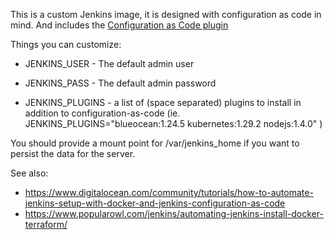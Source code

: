 This is a custom Jenkins image, it is designed with
configuration as code in mind. And includes the [Configuration as Code plugin](https://github.com/jenkinsci/configuration-as-code-plugin)

Things you can customize:
  - JENKINS_USER - The default admin user
  
  - JENKINS_PASS - The default admin password

  - JENKINS_PLUGINS - a list of (space separated) plugins to install in addition to configuration-as-code
    (ie. JENKINS_PLUGINS="blueocean:1.24.5 kubernetes:1.29.2 nodejs:1.4.0" )

You should provide a mount point for /var/jenkins_home if you want to persist the data for the server.

See also: 
  - https://www.digitalocean.com/community/tutorials/how-to-automate-jenkins-setup-with-docker-and-jenkins-configuration-as-code
  - https://www.popularowl.com/jenkins/automating-jenkins-install-docker-terraform/

